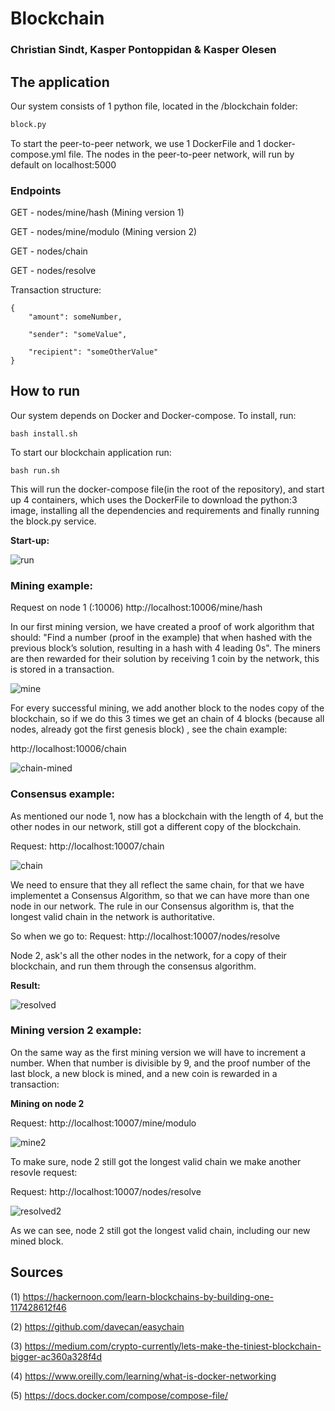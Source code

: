 # Blockchain 
### Christian Sindt, Kasper Pontoppidan & Kasper Olesen 


## The application 

Our system consists of 1 python file, located in the /blockchain folder:
``` python
block.py

```
To start the peer-to-peer network, we use 1 DockerFile and 1 docker-compose.yml file.
The nodes in the peer-to-peer network, will run by default on localhost:5000

### Endpoints

GET - nodes/mine/hash (Mining version 1)

GET - nodes/mine/modulo (Mining version 2)

GET - nodes/chain

GET - nodes/resolve

Transaction structure:

```
{
	"amount": someNumber,
	
	"sender": "someValue",

	"recipient": "someOtherValue"
}
```

## How to run

Our system depends on Docker and Docker-compose. 
To install, run:
``` $$bash
bash install.sh

```

To start our blockchain application run:
``` $$bash
bash run.sh

```
This will run the docker-compose file(in the root of the repository), and start up 4 containers, which uses the DockerFile to download the python:3 image, installing all the dependencies and requirements and finally running the block.py service.

**Start-up:**

![run](https://user-images.githubusercontent.com/11289686/35142540-ecd920ac-fcfe-11e7-991d-6716f66e5555.PNG)


### Mining example:
Request on node 1 (:10006) 
http://localhost:10006/mine/hash

In our first mining version, we have created a proof of work algorithm that should: "Find a number (proof in the example) that when hashed with the previous block’s solution, resulting in a hash with 4 leading 0s". The miners are then rewarded for their solution by receiving 1 coin by the network, this is stored in a transaction.

![mine](https://user-images.githubusercontent.com/11289686/35143457-e80643ea-fd01-11e7-8206-67eb1106139d.PNG)


For every successful mining, we add another block to the nodes copy of the blockchain, so if we do this 3 times we get an chain of 4 blocks (because all nodes, already got the first genesis block) , see the chain example:

http://localhost:10006/chain

![chain-mined](https://user-images.githubusercontent.com/11289686/35144042-a7cb505c-fd03-11e7-8d43-792820cea6ac.PNG)


### Consensus example:
As mentioned our node 1, now has a blockchain with the length of 4, but the other nodes in our network, still got a different copy of the blockchain.

Request: http://localhost:10007/chain

![chain](https://user-images.githubusercontent.com/11289686/35144453-dcdc4390-fd04-11e7-8c9f-4c8d2e249620.PNG)

We need to ensure that they all reflect the same chain, for that we have implementet a Consensus Algorithm, so that we can have more than one node in our network. The rule in our Consensus algorithm is, that the longest valid chain in the network is authoritative.

So when we go to:
Request: http://localhost:10007/nodes/resolve

Node 2, ask's all the other nodes in the network, for a copy of their blockchain, and run them through the consensus algorithm.

**Result:**

![resolved](https://user-images.githubusercontent.com/11289686/35144650-67ef89b0-fd05-11e7-8866-800aefcb547f.PNG)


### Mining version 2 example:
On the same way as the first mining version we will have to increment a number. When that number is divisible by 9, and the proof number of the last block, a new block is mined, and a new coin is rewarded in a transaction: 

**Mining on node 2**

Request: http://localhost:10007/mine/modulo

![mine2](https://user-images.githubusercontent.com/11289686/35145159-22de5c28-fd07-11e7-837a-d5967dc9e954.PNG)


To make sure, node 2 still got the longest valid chain we make another resovle request:

Request: http://localhost:10007/nodes/resolve

![resolved2](https://user-images.githubusercontent.com/11289686/35145280-8686ea24-fd07-11e7-93c8-49c586cfb255.PNG)

As we can see, node 2 still got the longest valid chain, including our new mined block.

## Sources

(1) https://hackernoon.com/learn-blockchains-by-building-one-117428612f46

(2) https://github.com/davecan/easychain

(3) https://medium.com/crypto-currently/lets-make-the-tiniest-blockchain-bigger-ac360a328f4d

(4) https://www.oreilly.com/learning/what-is-docker-networking

(5) https://docs.docker.com/compose/compose-file/
